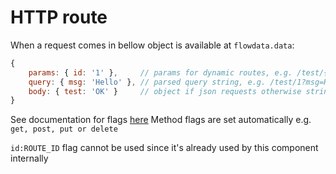 # HTTP route

When a request comes in bellow object is available at `flowdata.data`:
```javascript
{
	params: { id: '1' },     // params for dynamic routes, e.g. /test/{id}
	query: { msg: 'Hello' }, // parsed query string, e.g. /test/1?msg=Hello
	body: { test: 'OK' }     // object if json requests otherwise string
}
```

See documentation for flags [here](https://docs.totaljs.com/latest/en.html#api~HttpRouteOptionsFlags~unauthorize)
Method flags are set automatically e.g. `get, post, put or delete`

`id:ROUTE_ID` flag cannot be used since it's already used by this component internally
